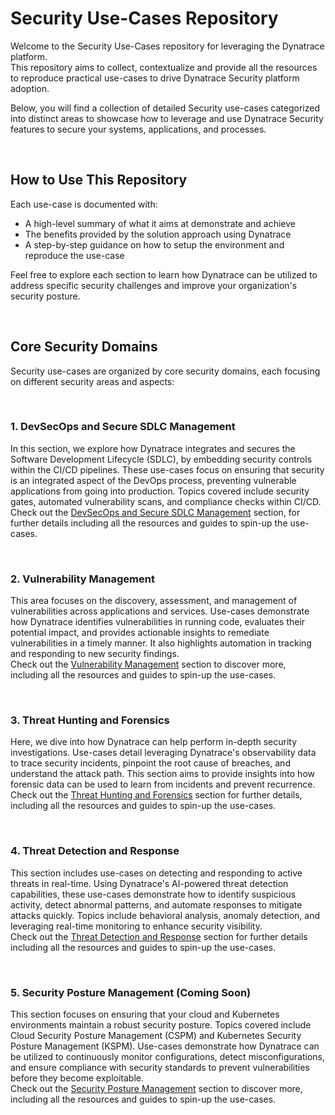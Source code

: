 # Security Use-Cases Repository

Welcome to the Security Use-Cases repository for leveraging the Dynatrace platform.<br>
This repository aims to collect, contextualize and provide all the resources to reproduce practical use-cases to drive Dynatrace Security platform adoption.

Below, you will find a collection of detailed Security use-cases categorized into distinct areas to showcase how to leverage and use Dynatrace Security features to secure your systems, applications, and processes.

<br>

## How to Use This Repository

Each use-case is documented with:
- A high-level summary of what it aims at demonstrate and achieve
- The benefits provided by the solution approach using Dynatrace
- A step-by-step guidance on how to setup the environment and reproduce the use-case

Feel free to explore each section to learn how Dynatrace can be utilized to address specific security challenges and improve your organization's security posture.

<br>

## Core Security Domains

Security use-cases are organized by core security domains, each focusing on different security areas and aspects:

<br>

### 1. DevSecOps and Secure SDLC Management

In this section, we explore how Dynatrace integrates and secures the Software Development Lifecycle (SDLC), by embedding security controls within the CI/CD pipelines. These use-cases focus on ensuring that security is an integrated aspect of the DevOps process, preventing vulnerable applications from going into production. Topics covered include security gates, automated vulnerability scans, and compliance checks within CI/CD.  
Check out the [DevSecOps and Secure SDLC Management](/core-security-domains/DevSecOps%20and%20Secure%20SDLC%20Management/README.md) section, for further details including all the resources and guides to spin-up the use-cases.

<br>

### 2. Vulnerability Management

This area focuses on the discovery, assessment, and management of vulnerabilities across applications and services. Use-cases demonstrate how Dynatrace identifies vulnerabilities in running code, evaluates their potential impact, and provides actionable insights to remediate vulnerabilities in a timely manner. It also highlights automation in tracking and responding to new security findings.  
Check out the [Vulnerability Management](/core-security-domains/Vulnerability%20Management/README.md) section to discover more, including all the resources and guides to spin-up the use-cases.

<br>

### 3. Threat Hunting and Forensics

Here, we dive into how Dynatrace can help perform in-depth security investigations. Use-cases detail leveraging Dynatrace's observability data to trace security incidents, pinpoint the root cause of breaches, and understand the attack path. This section aims to provide insights into how forensic data can be used to learn from incidents and prevent recurrence.  
Check out the [Threat Hunting and Forensics](/core-security-domains/Threat%20Hunting%20and%20Forensics/README.md) section for further details, including all the resources and guides to spin-up the use-cases.

<br>

### 4. Threat Detection and Response

This section includes use-cases on detecting and responding to active threats in real-time. Using Dynatrace's AI-powered threat detection capabilities, these use-cases demonstrate how to identify suspicious activity, detect abnormal patterns, and automate responses to mitigate attacks quickly. Topics include behavioral analysis, anomaly detection, and leveraging real-time monitoring to enhance security visibility.  
Check out the [Threat Detection and Response](/core-security-domains/Threat%20Detection%20and%20Response/README.md) section for further details including all the resources and guides to spin-up the use-cases.

<br>

### 5. Security Posture Management (Coming Soon)

This section focuses on ensuring that your cloud and Kubernetes environments maintain a robust security posture. Topics covered include Cloud Security Posture Management (CSPM) and Kubernetes Security Posture Management (KSPM). Use-cases demonstrate how Dynatrace can be utilized to continuously monitor configurations, detect misconfigurations, and ensure compliance with security standards to prevent vulnerabilities before they become exploitable.  
Check out the [Security Posture Management]() section to discover more, including all the resources and guides to spin-up the use-cases.